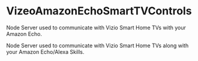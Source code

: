 # VizeoAmazonEchoSmartTVControls
Node Server used to communicate with Vizio Smart Home TVs with your Amazon Echo.

Node Server used to communicate with Vizio Smart Home TVs along with your Amazon Echo/Alexa Skills.
